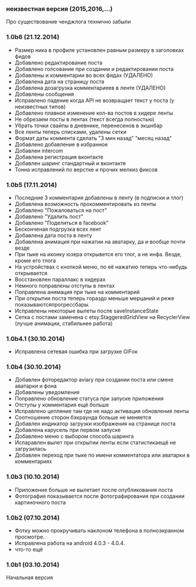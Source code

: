 ### неизвестная версия (2015,2016,…)

Про существование ченджлога технично забыли

### 1.0b6 (21.12.2014)

 * Размер ника в профиле установлен равным размеру в заголовках фидов
 * Добавлено редактирование поста
 * Добавлено голсование при создании и редактировании поста
 * Добавлены и комментарии во всех фидах (УДАЛЕНО)
 * Добавлена дата на страницу поста
 * Добавлена дозагрузка комментариеев в ленте (УДАЛЕНО)
 * Добавлены сообщения
 * Исправлено падение когда API не возвращает текст у поста (у неизвестных типов)
 * Добавлено плавное изменение кол-ва постов в хидере ленты
 * Не обрезаем посты в лентах (текст всегда полностью)
 * Убрать точки свайпы в дневнике, перенесенов в экшнбар
 * Все ленты теперь списками, удалены сетки
 * Формат даты коммента сделать "3 мин назад" "месяц назад"
 * Добавлено добавление в избранное
 * Добавлен intercom
 * Добавлена регистрация вконтакте
 * Добавлен шаринг стандартный и вконтакте
 * Тонна исправлений по верстке и прочих мелкиз фиксов


### 1.0b5 (17.11.2014)

 * Последние 3 комментария добавлены в ленту (в подписки и тлог)
 * Добавлена возможность прокомментировать из ленты
 * Добавлено "Пожаловаться на пост"
 * Добавлено "Удалить пост"
 * Добавлено "Поделиться в facebook"
 * Бесконченая подгрузка  всех лент
 * Добавлена дата поста в ленту
 * Добавлена анимация при нажатии на аватарку, да и вообще почти везде
 * При тыке на иконку юзера открывется его тлог, а не инфа. Везде, кроме его тлога
 * На устройствах с кнопкой меню, по её нажатию теперь что-нибудь открывается
 * Восстановлен параллакс в хидерах
 * Немного поправлены отступы в лентах
 * Поправлена анимация при тыке на комментарий
 * При открытии поста теперь гораздо меньше мерцаний и реже показываютсяпрогрессбары.
 * Исправлены некоторые вылеты после saveInstanceState
 * Сетка с постами заменена с etsy.StaggeredGridView на RecyclerView (лучше анимации, стабильнее работа)

### 1.0b4.1 (30.10.2014)

 *  Исправлена сетевая ошибка при загрузке GIFок

### 1.0b4 (30.10.2014)

 * Добавлен фоторедактор aviary при создании поста или смене аватарки и фона
 * Добавлены уведомления
 * Поправлено обновление статуса при запуске приложения
 * Отступы у комментария ещё больше
 * Исправлено цепляние там где не надо активация обновления ленты
 * Соотношение сторон бэкраунда больше не меняется
 * Добавлен индикатор загрузки изображения на странице поста
 * Добавлена карусель при первом запуске
 * Добавлено меню с выбором способа шаринга
 * Испаравлен вылет при открытии ленты если статистикаещё не загрузилась
 * Добавлен переход при тыке по имени комментатора или аватарки в комментариях

### 1.0b3 (10.10.2014)

 * Приложение больше не вылетает после опубликования поста
 * Фотография показывается после фотографирования при создании картиночного поста

### 1.0b2 (07.10.2014)

 * Фотку можно прокручивать наклоном телефона в полноэкранном просмотре.
 * Исправлена работа на android 4.0.3 - 4.0.4.
 * что-то ещё

### 1.0b1 (03.10.2014)

Начальная версия

